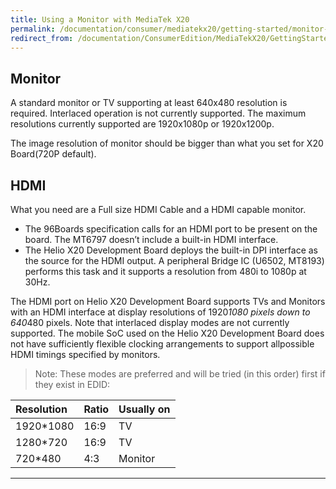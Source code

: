 ```yaml
---
title: Using a Monitor with MediaTek X20
permalink: /documentation/consumer/mediatekx20/getting-started/monitor-hdmi.md.html
redirect_from: /documentation/ConsumerEdition/MediaTekX20/GettingStarted/Monitor.md.html
---
```

## Monitor

A standard monitor or TV supporting at least 640x480 resolution is required. Interlaced operation is not currently supported. The maximum resolutions currently supported are 1920x1080p or 1920x1200p.

The image resolution of monitor should be bigger than what you set for X20 Board(720P default).

## HDMI

What you need are a Full size HDMI Cable and a HDMI capable monitor.

- The 96Boards specification calls for an HDMI port to be present on the board. The MT6797 doesn’t include a built-in HDMI interface.
- The Helio X20 Development Board deploys the built-in DPI interface as the source for the HDMI output. A peripheral Bridge IC (U6502, MT8193) performs this task and it supports a resolution from 480i to 1080p at 30Hz.

The HDMI port on Helio X20 Development Board supports TVs and Monitors with an HDMI interface at display resolutions of 1920*1080 pixels down to 640*480 pixels. Note that interlaced display modes are not currently supported. The mobile SoC used on the Helio X20 Development Board does not have sufficiently flexible clocking arrangements to support allpossible HDMI timings specified by monitors.

> Note: These modes are preferred and will be tried (in this order) first if they exist in EDID:

|   Resolution            |    Ratio               |    Usually on          |
|:------------------------|:-----------------------|:-----------------------|
| 1920*1080               | 16:9                   | TV                     |           
| 1280*720                | 16:9                   | TV                     |           
| 720*480                 | 4:3                    | Monitor                |           

***
